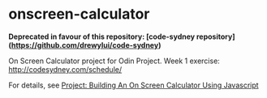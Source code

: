 onscreen-calculator
===================

**Deprecated in favour of this repository: [code-sydney repository] (https://github.com/drewylui/code-sydney)**

On Screen Calculator project for Odin Project. Week 1 exercise: http://codesydney.com/schedule/

For details, see [Project: Building An On Screen Calculator Using Javascript](http://www.theodinproject.com/javascript-and-jquery/on-screen-calculator)
